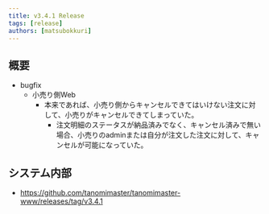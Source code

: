 ```yaml
---
title: v3.4.1 Release
tags: [release]
authors: [matsubokkuri]
---
```


<!-- truncate -->

## 概要

- bugfix
  - 小売り側Web
    - 本来であれば、小売り側からキャンセルできてはいけない注文に対して、小売りがキャンセルできてしまっていた。
      - 注文明細のステータスが納品済みでなく、キャンセル済みで無い場合、小売りのadminまたは自分が注文した注文に対して、キャンセルが可能になっていた。


## システム内部

- https://github.com/tanomimaster/tanomimaster-www/releases/tag/v3.4.1

